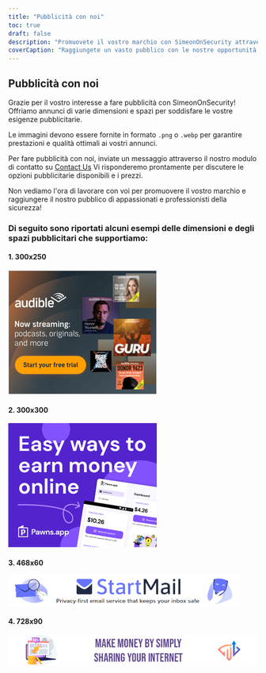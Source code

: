 ```yaml
---
title: "Pubblicità con noi"
toc: true
draft: false
description: "Promuovete il vostro marchio con SimeonOnSecurity attraverso le nostre opzioni pubblicitarie."
coverCaption: "Raggiungete un vasto pubblico con le nostre opportunità pubblicitarie."
---
```


## Pubblicità con noi

Grazie per il vostro interesse a fare pubblicità con SimeonOnSecurity! Offriamo annunci di varie dimensioni e spazi per soddisfare le vostre esigenze pubblicitarie.

Le immagini devono essere fornite in formato `.png` o `.webp` per garantire prestazioni e qualità ottimali ai vostri annunci.

Per fare pubblicità con noi, inviate un messaggio attraverso il nostro modulo di contatto su [Contact Us](https://simeononsecurity.com/contactus/) Vi risponderemo prontamente per discutere le opzioni pubblicitarie disponibili e i prezzi.

Non vediamo l'ora di lavorare con voi per promuovere il vostro marchio e raggiungere il nostro pubblico di appassionati e professionisti della sicurezza!

### Di seguito sono riportati alcuni esempi delle dimensioni e degli spazi pubblicitari che supportiamo:

#### 1. 300x250
![300x250 Ad](/img/ads/amazon/audible-300x250.png)

#### 2. 300x300
![300x300 Ad](/img/ads/pawnsapp/earn_money_general_300x300.png)

#### 3. 468x60
![468x60 Ad](/img/ads/startmail/startmail_468x60.png)

#### 4. 728x90
![728x90 Ad](/img/ads/traffmonetizer/make_money_by_simply_sharing_your_internet-728x90.png)
